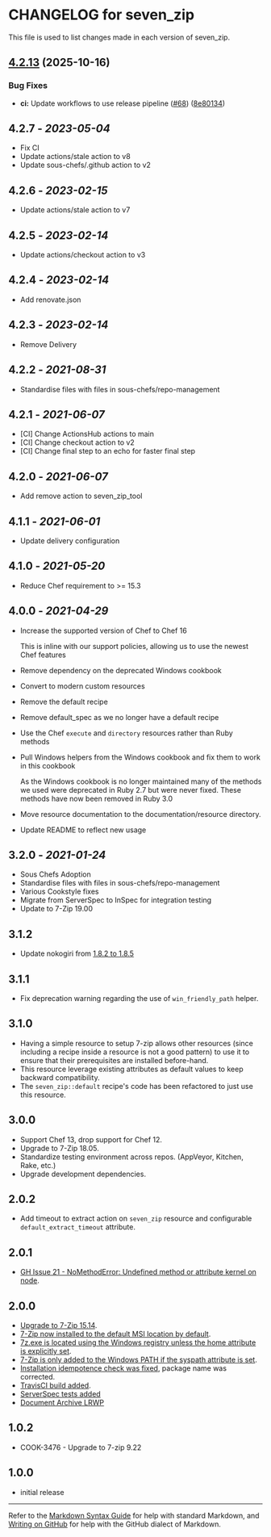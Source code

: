 # CHANGELOG for seven_zip

This file is used to list changes made in each version of seven_zip.

## [4.2.13](https://github.com/sous-chefs/seven_zip/compare/4.2.12...v4.2.13) (2025-10-16)


### Bug Fixes

* **ci:** Update workflows to use release pipeline ([#68](https://github.com/sous-chefs/seven_zip/issues/68)) ([8e80134](https://github.com/sous-chefs/seven_zip/commit/8e8013493f31e2551fcdf7ba6a5784f3519af6fd))

## 4.2.7 - *2023-05-04*

* Fix CI
* Update actions/stale action to v8
* Update sous-chefs/.github action to v2

## 4.2.6 - *2023-02-15*

* Update actions/stale action to v7

## 4.2.5 - *2023-02-14*

* Update actions/checkout action to v3

## 4.2.4 - *2023-02-14*

* Add renovate.json

## 4.2.3 - *2023-02-14*

* Remove Delivery

## 4.2.2 - *2021-08-31*

* Standardise files with files in sous-chefs/repo-management

## 4.2.1 - *2021-06-07*

* [CI] Change ActionsHub actions to main
* [CI] Change checkout action to v2
* [CI] Change final step to an echo for faster final step

## 4.2.0 - *2021-06-07*

* Add remove action to seven_zip_tool

## 4.1.1 - *2021-06-01*

* Update delivery configuration

## 4.1.0 - *2021-05-20*

* Reduce Chef requirement to >= 15.3

## 4.0.0 - *2021-04-29*

* Increase the supported version of Chef to Chef 16

  This is inline with our support policies, allowing us to use the newest Chef features

* Remove dependency on the deprecated Windows cookbook
* Convert to modern custom resources
* Remove the default recipe
* Remove default_spec as we no longer have a default recipe
* Use the Chef `execute` and `directory` resources rather than Ruby methods
* Pull Windows helpers from the Windows cookbook and fix them to work in this cookbook

  As the Windows cookbook is no longer maintained many of the methods we used were deprecated
  in Ruby 2.7 but were never fixed. These methods have now been removed in Ruby 3.0

* Move resource documentation to the documentation/resource directory.
* Update README to reflect new usage

## 3.2.0 - *2021-01-24*

* Sous Chefs Adoption
* Standardise files with files in sous-chefs/repo-management
* Various Cookstyle fixes
* Migrate from ServerSpec to InSpec for integration testing
* Update to 7-Zip 19.00

## 3.1.2

* Update nokogiri from [1.8.2 to 1.8.5](https://snyk.io/vuln/SNYK-RUBY-NOKOGIRI-72433)

## 3.1.1

* Fix deprecation warning regarding the use of `win_friendly_path` helper.

## 3.1.0

* Having a simple resource to setup 7-zip allows other resources (since including a recipe inside a resource is not a good pattern) to use it to ensure that their prerequisites are installed before-hand.
* This resource leverage existing attributes as default values to keep backward compatibility.
* The `seven_zip::default` recipe's code has been refactored to just use this resource.

## 3.0.0

* Support Chef 13, drop support for Chef 12.
* Upgrade to 7-Zip 18.05.
* Standardize testing environment across repos.  (AppVeyor, Kitchen, Rake, etc.)
* Upgrade development dependencies.

## 2.0.2

* Add timeout to extract action on `seven_zip` resource and configurable `default_extract_timeout` attribute.

## 2.0.1

* [GH Issue 21 - NoMethodError: Undefined method or attribute kernel on node](https://github.com/sous-chefs/seven_zip/issues/21).

## 2.0.0

* [Upgrade to 7-Zip 15.14](https://github.com/sous-chefs/seven_zip/pull/9).
* [7-Zip now installed to the default MSI location by default](https://github.com/sous-chefs/seven_zip/pull/11).
* [7z.exe is located using the Windows registry unless the home attribute is explicitly set](https://github.com/sous-chefs/seven_zip/pull/10).
* [7-Zip is only added to the Windows PATH if the syspath attribute is set](https://github.com/sous-chefs/seven_zip/pull/11).
* [Installation idempotence check was fixed](https://github.com/sous-chefs/seven_zip/pull/14), package name was corrected.
* [TravisCI build added](https://github.com/sous-chefs/seven_zip/pull/12).
* [ServerSpec tests added](https://github.com/sous-chefs/seven_zip/pull/9)
* [Document Archive LRWP](https://github.com/sous-chefs/seven_zip/pull/6)

## 1.0.2

* COOK-3476 - Upgrade to 7-zip 9.22

## 1.0.0

* initial release

---

Refer to the [Markdown Syntax Guide](https://daringfireball.net/projects/markdown/syntax) for help with standard Markdown, and [Writing on GitHub](https://help.github.com/categories/writing-on-github/) for help with the GitHub dialect of Markdown.
